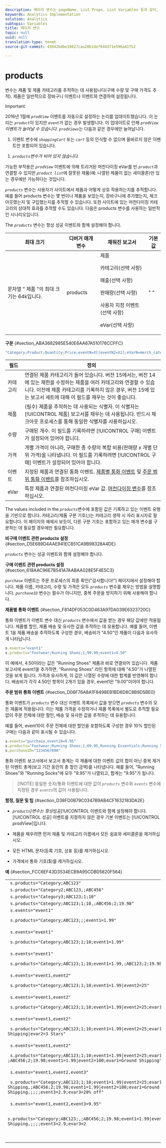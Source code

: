 ```yaml
---
description: 페이지 변수는 pageName, List Props, List Variables 등과 같이, 보고서를 직접 채웁니다.
keywords: Analytics Implementation
solution: Analytics
subtopic: Variables
title: 페이지 변수
topic: null
uuid: null
translation-type: tm+mt
source-git-commit: 45642bdbe18627caa20b1def6443f1e596a41f52

---
```



# products

 변수는 제품 및 제품 카테고리를 추적하는 데 사용됩니다(구매 수량 및 구매 가격도 추적). 제품은 일반적으로 장바구니 이벤트나 이벤트와 연결하여 설정됩니다.

<!-- 

products.xml

 -->

>[!IMPORTANT]
>
>2016년 1월에 *`prodView`* 이벤트를 자동으로 설정하는 논리를 업데이트했습니다. 이 논리는 *`product`*&#x200B;이 있지만 *`event`*&#x200B;가 없는 경우 발생합니다. 이 업데이트로 인해 *`prodView`이벤트가 늘어날 수 있습니다.* *`prodViews`*&#x200B;는 다음과 같은 경우에만 늘어납니다.
>
>1. 이벤트 변수에 *`shoppingCart`* 또는 *`cart`* 등의 인식할 수 없으며 올바르지 않은 이벤트만 포함되어 있습니다.
   >
   >
1. *`products`변수가 비어 있지 않습니다.*
>
>
가능한 부작용은 *`prodView`* 이벤트에 의해 트리거된 머천다이징 eVar를 빈 *`product`*&#x200B;과 연결할 수 있지만 *`product list`*&#x200B;에 잘못된 제품(예: 나열된 제품이 없는 세미콜론)만 있는 경우에만 가능하다는 것입니다. 

*`products`* 변수는 사용자가 사이트에서 제품과 어떻게 상호 작용하는지를 추적합니다. 예를 들어 products 변수는 몇 번이나 제품을 보았는지, 장바구니에 추가했는지, 체크아웃했는지 및 구입했는지를 추적할 수 있습니다. 또한 사이트에 있는 머천다이징 카테고리의 상대적 효과를 추적할 수도 있습니다. 다음은 products 변수를 사용하는 일반적인 시나리오입니다.

The *`products`* 변수는 항상 성공 이벤트와 함께 설정해야 합니다.

<table id="table_D5A11AFDDD364D0993D387906343DDF3"> 
 <thead> 
  <tr> 
   <th class="entry"> 최대 크기 </th> 
   <th class="entry"> 디버거 매개 변수 </th> 
   <th class="entry"> 채워진 보고서 </th> 
   <th class="entry"> 기본값 </th> 
  </tr> 
 </thead>
 <tbody> 
  <tr> 
   <td> <p>문자열 "<span class="wintitle"> 제품 </span>"의 최대 크기는 64k입니다. </p> </td> 
   <td> products </td> 
   <td> 제품 <p>카테고리(선택 사항) </p> <p>매출(선택 사항) </p> <p>판매량(선택 사항) </p> <p>사용자 지정 이벤트(선택 사항) </p> <p>eVar(선택 사항) </p> </td> 
   <td> " " </td> 
  </tr> 
 </tbody> 
</table>

**구문** {#section_ABA3682985E540E6AA67A510176CCFFC}

```js
"Category;Product;Quantity;Price;eventN=X[|eventN2=X2];eVarN=merch_category[|eVarN2=merch_category2]"
```

| 필드 | 정의 |
|---|---|
| 카테고리 | 연결된 제품 카테고리가 들어 있습니다. 버전 15에서는, 버전 14에 있는 제한을 수정하는 제품을 여러 카테고리와 연결할 수 있습니다. 이전에 제품 카테고리를 기록하지 않은 경우, 버전 15에 있는 보고서 세트에 대해 이 필드를 채우는 것이 좋습니다. |
| 제품 | (필수) 제품을 추적하는 데 사용되는 식별자. 이 식별자는 [!UICONTROL 제품] 보고서를 채우는 데 사용됩니다. 반드시 체크아웃 프로세스를 통해 동일한 식별자를 사용하십시오. |
| 수량 | 구매된 개수. 이 필드를 기록하려면 [!UICONTROL 구매] 이벤트가 설정되어 있어야 합니다. |
| 가격 | 개별 가격이 아니라, 구매한 총 수량의 복합 비용(판매량 x 개별 단위 가격)을 나타냅니다. 이 필드를 기록하려면 [!UICONTROL 구매] 이벤트가 설정되어 있어야 합니다. |
| 이벤트 | 지정된 제품과 연결된 통화 이벤트. [제품별 통화 이벤트](/help/implement/js-implementation/c-variables/page-variables.md#section_F814DF053C0D463A97DA039E6323720C) 및 [주문 범위 통화 이벤트](/help/implement/js-implementation/c-variables/page-variables.md#section_D06F76A8A1F8498EB1BD6D8C8B9D5BE0)를 참조하십시오. |
| eVar | 특정 제품과 연결된 머천다이징 eVar 값. [머천다이징 변수](/help/components/c-variables/c-merch-variables/var-merchandising.md)를 참조하십시오. |

The values included in the *`products`*&#x200B;변수에 포함된 값은 기록하고 있는 이벤트 유형을 기반으로 합니다. 카테고리/제품 구분 기호(;)는 카테고리 생략 시 자리 표시자로 필요합니다. 이 페이지의 예에서 보듯이, 다른 구분 기호는 포함하고 있는 매개 변수를 구분하는 데 필요할 경우에만 필요합니다.

**비구매 이벤트 관련 products 설정** {#section_D5E689D4AAE941EC851CA9B98328A4DE}

*`products`* 변수는 성공 이벤트와 함께 설정해야 합니다.

**구매 이벤트 관련 products 설정** {#section_618AAC96E7B541A7AABAA028E5F4E5C3}

*`purchase`* 이벤트는 주문 프로세스의 최종 확인("감사합니다!") 페이지에서 설정해야 합니다. 제품 이름, 카테고리, 수량 및 가격은 모두 *`products`* 변수를 채우는 방법을 설명합니다. *`purchaseID`* 변수는 필수가 아니지만, 중복 주문을 방지하기 위해 사용해야 합니다.

**제품별 통화 이벤트** {#section_F814DF053C0D463A97DA039E6323720C}

통화 이벤트가 이벤트 변수 대신 *`products`* 변수에서 값을 받는 경우 해당 값에만 적용됩니다. 제품별 할인, 제품 배송 및 유사한 값을 추적하는 데 유용합니다. 예를 들어, 이벤트 1을 제품 배송을 추적하도록 구성한 경우, 배송비가 "4.50"인 제품이 다음과 유사하게 나타납니다.

```js
s.events="event1" 
s.products="Footwear;Running Shoes;1;99.99;event1=4.50"
```

이 예에서, 4.50이라는 값은 "Running Shoes" 제품과 바로 연결되어 있습니다. 제품 보고서에 event1을 추가하면, "Running Shoes" 라인 항목에 대해 "4.50"가 나열된 것을 보게 됩니다. 가격과 유사하게, 이 값은 나열된 수량에 대한 합계를 반영해야 합니다. 배송비가 각각 4.50인 항목이 2개가 있을 경우, event1은 "9.00"이어야 합니다.

**주문 범위 통화 이벤트** {#section_D06F76A8A1F8498EB1BD6D8C8B9D5BE0}

통화 이벤트가 *`products`* 변수 대신 이벤트 목록에서 값을 받으면 *`products`* 변수의 모든 제품에 적용됩니다. 이는 제품 가격을 수정하거나 제품 목록에서 별도로 추적할 필요 없이 주문 전체에 대한 할인, 배송 및 유사한 값을 추적하는 데 유용합니다.

예를 들어, event10이 주문 전체에 대한 할인을 포함하도록 구성한 경우 10% 할인된 구매는 다음과 같이 표시될 수 있습니다.

```js
s.events="purchase,event10=9.95" 
s.products="Footwear;Running Shoes;1;69.95,Running Essentials;Running Socks;10;29.50" 
s.purchaseID="1234567890"
```

통화 이벤트 보고서에서 보고서 총계는 각 제품에 대한 이벤트 값의 합이 아닌 중복 제거된 이벤트 총계(보고 기간 동안의 총 할인 금액)를 나타냅니다. 예를 들어, "Running Shoes"와 "Running Socks"에 모두 "9.95"가 나열되고, 합계는 "9.95"가 됩니다.

> [!NOTE] 동일한 숫자/통화 이벤트에 대한 값이 *`products`* 변수와 *`events`* 변수에 지정된 경우 *`events`*&#x200B;의 값이 사용됩니다.

**함정, 질문 및 팁** {#section_D38FD0B79C0347B9AB4CF1632183DA2E}

* *`products`]변수는 항상*&#x200B;성공[!UICONTROL  이벤트와 함께 설정해야 합니다. [!UICONTROL 성공] 이벤트를 지정하지 않은 경우 기본 이벤트는 [!UICONTROL prodView]입니다.

* 제품을 채우려면 먼저 제품 및 카테고리 이름에서 모든 쉼표와 세미콜론을 제거하십시오.
* 모든 HTML 문자(등록 기호, 상표 등)를 제거하십시오.
* 가격에서 통화 기호($)를 제거하십시오.

**예** {#section_FCC6EF43D3534ECB9A95CDB05820F564}

<table id="table_6F1334E73CE048A5AC0CC28B561C1B2D"> 
 <tbody> 
  <tr> 
   <td colname="col1"> <code> s.products="Category;ABC123" </code> </td> 
  </tr> 
  <tr> 
   <td colname="col1"> <code> s.products="Category2;ABC123,;ABC456" </code> </td> 
  </tr> 
  <tr> 
   <td colname="col1"> <code> s.products="Category3;ABC123;1;10" </code> </td> 
  </tr> 
  <tr> 
   <td colname="col1"> <code> s.products="Category;ABC123;1;10,;ABC456;2;19.98" </code> </td> 
  </tr> 
  <tr> 
   <td colname="col1"> <code> s.events="event1" </code> <p> <code> s.products="Category;ABC123;;;event1=1.99" </code> </p> </td> 
  </tr> 
  <tr> 
   <td colname="col1"> <code> s.events="event1" </code> <p> <code> s.products="Category;ABC123;1;10;event1=1.99" </code> </p> </td> 
  </tr> 
  <tr> 
   <td colname="col1"> <code> s.events="event1" </code> <p> <code> s.products="Category;ABC123;1;10;event1=1.99,;ABC123;2;19.98;event1=1.99" </code> </p> </td> 
  </tr> 
  <tr> 
   <td colname="col1"> <code> s.events="event1,event2" </code> <p> <code> s.products="Category;ABC123;1;10;event1=1.99|event2=25" </code> </p> </td> 
  </tr> 
  <tr> 
   <td colname="col1"> <code> s.events="event1,event2" </code> <p> <code> s.products="Category;ABC123;1;10;event1=1.99|event2=25;evar1=2 Day Shipping" </code> </p> </td> 
  </tr> 
  <tr> 
   <td colname="col1"> <code> s.events="event1,event2" </code> <p> <code> s.products="Category;ABC123;1;10;event1=1.99|event2=25;evar1=2 Day Shipping|evar2=3 Stars" </code> </p> </td> 
  </tr> 
  <tr> 
   <td colname="col1"> <code> s.events="event1,event2" </code> <p> <code> s.products="Category;ABC123;1;10;event1=1.99|event2=25;evar1=2 Day Shipping, ;ABC456;2;19.98;event1=1.99|event2=100;evar1=Ground Shipping" </code> </p> </td> 
  </tr> 
  <tr> 
   <td colname="col1"> <code> s.events="event1,event2,event3" </code> <p> <code> s.products="Category;ABC123;1;10;event1=1.99|event2=25;evar1=2 Day Shipping,;ABC456;2;19.98;event1=1.99|event2=100;evar1=Ground Shipping,;;;;event3=2.9;evar3=20% off" </code> </p> </td> 
  </tr> 
  <tr> 
   <td colname="col1"> <code> s.events="event1,event2,event3=9.95" </code> <p> <code> s.products="Category;ABC123;,;ABC456;2;19.98;event1=1.99|event2=100;evar1=Ground Shipping,;;;;event3=2.9;evar3=2